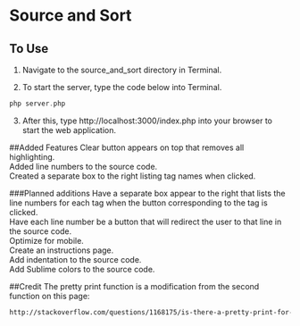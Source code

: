 # Source and Sort

## To Use

1. Navigate to the source_and_sort directory in Terminal.

2. To start the server, type the code below into Terminal. 

  ```php
  php server.php 
  ```

3. After this, type http://localhost:3000/index.php into your browser to start the web application. 

##Added Features
Clear button appears on top that removes all highlighting. <br />
Added line numbers to the source code. <br />
Created a separate box to the right listing tag names when clicked.

###Planned additions 
Have a separate box appear to the right that lists the line numbers for each tag when the button corresponding to the tag is clicked. </br >
Have each line number be a button that will redirect the user to that line in the source code. <br />
Optimize for mobile. <br />
Create an instructions page. <br />
Add indentation to the source code. <br />
Add Sublime colors to the source code. <br />

##Credit
The pretty print function is a modification from the second function on this page: 
```html
http://stackoverflow.com/questions/1168175/is-there-a-pretty-print-for-php
```

